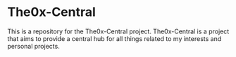 # The0x-Central

This is a repository for the The0x-Central project. The0x-Central is a project that aims to provide a central hub for all things related to my interests and personal projects.